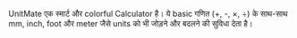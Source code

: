 UnitMate एक स्मार्ट और colorful Calculator है। ये basic गणित (+, -, ×, ÷) के साथ-साथ mm, inch, foot और meter जैसे units को भी जोड़ने और बदलने की सुविधा देता है।
